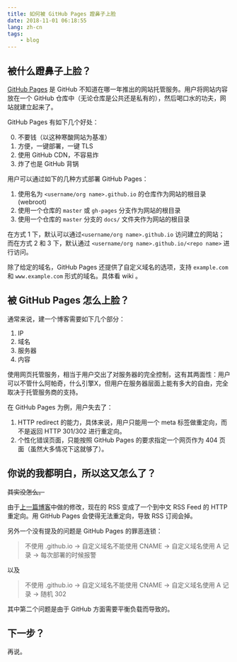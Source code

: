```yaml
---
title: 如何被 GitHub Pages 蹬鼻子上脸
date: 2018-11-01 06:18:55
lang: zh-cn
tags:
    - blog
---
```


## 被什么蹬鼻子上脸？

[GitHub Pages](pages.github.com) 是 GitHub 不知道在哪一年推出的网站托管服务。用户将网站内容放在一个 GitHub 仓库中（无论仓库是公共还是私有的），然后喝口水的功夫，网站就建立起来了。

GitHub Pages 有如下几个好处：

0. 不要钱（以这种寒酸网站为基准）
1. 方便，一键部署，一键 TLS
2. 使用 GitHub CDN，不容易炸
3. 炸了也是 GitHub 背锅

用户可以通过如下的几种方式部署 GitHub Pages：

1. 使用名为 `<username/org name>.github.io` 的仓库作为网站的根目录 (webroot)
2. 使用一个仓库的 `master` 或 `gh-pages` 分支作为网站的根目录
3. 使用一个仓库的 `master` 分支的 `docs/` 文件夹作为网站的根目录

在方式 1 下，默认可以通过`<username/org name>.github.io` 访问建立的网站；而在方式 2 和 3 下，默认通过 `<username/org name>.github.io/<repo name>` 进行访问。

除了给定的域名，GitHub Pages 还提供了自定义域名的选项，支持 `example.com` 和 `www.example.com` 形式的域名。具体看 wiki 。

## 被 GitHub Pages 怎么上脸？

通常来说，建一个博客需要如下几个部分：

1. IP
2. 域名
3. 服务器
4. 内容

使用网页托管服务，相当于用户交出了对服务器的完全控制，这有其两面性：用户可以不管什么阿帕奇，什么引擎X，但用户在服务器层面上能有多大的自由，完全取决于托管服务商的支持。

在 GitHub Pages 为例，用户失去了：

1. HTTP redirect 的能力，具体来说，用户只能用一个 meta 标签做重定向，而不是返回 HTTP 301/302 进行重定向。
2. 个性化错误页面，只能按照 GitHub Pages 的要求指定一个网页作为 404 页面（虽然大多情况下这就够了）。

## 你说的我都明白，所以这又怎么了？

<del>其实没怎么。</del>

由于[上一篇博客](/posts/multilanguage)中做的修改，现在的 RSS 变成了一个到中文 RSS Feed 的 HTTP 重定向。用 GitHub Pages 会使得无法重定向，导致 RSS 订阅会掉。

另外一个没有提及的问题是 GitHub Pages 的罪恶连锁：

> 不使用 <username>.github.io -> 自定义域名不能使用 CNAME -> 自定义域名使用 A 记录 -> 每次部署的时候报警

以及

> 不使用 <username>.github.io -> 自定义域名不能使用 CNAME -> 自定义域名使用 A 记录 -> 随机 302

其中第二个问题是由于 GitHub 方面需要平衡负载而导致的。

## 下一步？

再说。